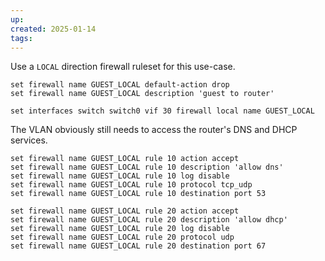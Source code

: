 ```yaml
---
up: 
created: 2025-01-14
tags:
---
```

Use a `LOCAL` direction firewall ruleset for this use-case.
```
set firewall name GUEST_LOCAL default-action drop
set firewall name GUEST_LOCAL description 'guest to router'

set interfaces switch switch0 vif 30 firewall local name GUEST_LOCAL
```
The VLAN obviously still needs to access the router's DNS and DHCP services. 
```
set firewall name GUEST_LOCAL rule 10 action accept  
set firewall name GUEST_LOCAL rule 10 description 'allow dns'  
set firewall name GUEST_LOCAL rule 10 log disable  
set firewall name GUEST_LOCAL rule 10 protocol tcp_udp  
set firewall name GUEST_LOCAL rule 10 destination port 53  
  
set firewall name GUEST_LOCAL rule 20 action accept  
set firewall name GUEST_LOCAL rule 20 description 'allow dhcp'  
set firewall name GUEST_LOCAL rule 20 log disable  
set firewall name GUEST_LOCAL rule 20 protocol udp  
set firewall name GUEST_LOCAL rule 20 destination port 67
```